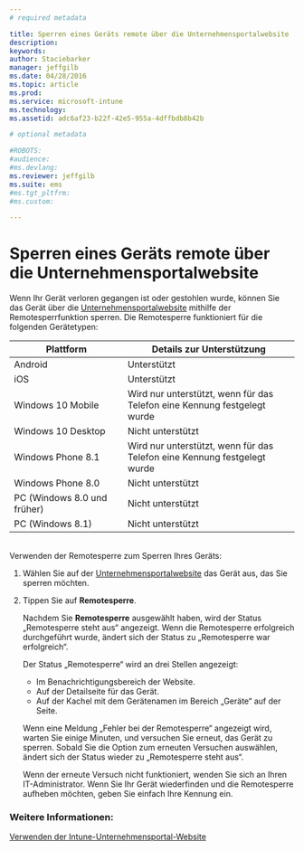 ```yaml
---
# required metadata

title: Sperren eines Geräts remote über die Unternehmensportalwebsite | Microsoft Intune
description:
keywords:
author: Staciebarker
manager: jeffgilb
ms.date: 04/28/2016
ms.topic: article
ms.prod:
ms.service: microsoft-intune
ms.technology:
ms.assetid: adc6af23-b22f-42e5-955a-4dffbdb8b42b

# optional metadata

#ROBOTS:
#audience:
#ms.devlang:
ms.reviewer: jeffgilb
ms.suite: ems
#ms.tgt_pltfrm:
#ms.custom:

---
```



# Sperren eines Geräts remote über die Unternehmensportalwebsite

Wenn Ihr Gerät verloren gegangen ist oder gestohlen wurde, können Sie das Gerät über die [Unternehmensportalwebsite](http://portal.manage.microsoft.com) mithilfe der Remotesperrfunktion sperren. Die Remotesperre funktioniert für die folgenden Gerätetypen:

Plattform  |Details zur Unterstützung  
---------|---------
Android | Unterstützt       
iOS | Unterstützt
Windows 10 Mobile | Wird nur unterstützt, wenn für das Telefon eine Kennung festgelegt wurde     
Windows 10 Desktop | Nicht unterstützt  
Windows Phone 8.1 | Wird nur unterstützt, wenn für das Telefon eine Kennung festgelegt wurde
Windows Phone 8.0 | Nicht unterstützt
PC (Windows 8.0 und früher) | Nicht unterstützt       
PC (Windows 8.1) | Nicht unterstützt

</br>
Verwenden der Remotesperre zum Sperren Ihres Geräts:

1.  Wählen Sie auf der [Unternehmensportalwebsite](http://portal.manage.microsoft.com) das Gerät aus, das Sie sperren möchten.

2.  Tippen Sie auf **Remotesperre**.

    Nachdem Sie **Remotesperre** ausgewählt haben, wird der Status „Remotesperre steht aus“ angezeigt.  Wenn die Remotesperre erfolgreich durchgeführt wurde, ändert sich der Status zu „Remotesperre war erfolgreich“.

    Der Status „Remotesperre“ wird an drei Stellen angezeigt:

    * Im Benachrichtigungsbereich der Website. 
    * Auf der Detailseite für das Gerät.
    * Auf der Kachel mit dem Gerätenamen im Bereich „Geräte“ auf der Seite.

    Wenn eine Meldung „Fehler bei der Remotesperre“ angezeigt wird, warten Sie einige Minuten, und versuchen Sie erneut, das Gerät zu sperren. Sobald Sie die Option zum erneuten Versuchen auswählen, ändert sich der Status wieder zu „Remotesperre steht aus“. 

    Wenn der erneute Versuch nicht funktioniert, wenden Sie sich an Ihren IT-Administrator. Wenn Sie Ihr Gerät wiederfinden und die Remotesperre aufheben möchten, geben Sie einfach Ihre Kennung ein.


### Weitere Informationen:
[Verwenden der Intune-Unternehmensportal-Website](using-the-intune-company-portal-website.md)

<!--HONumber=May16_HO3-->



